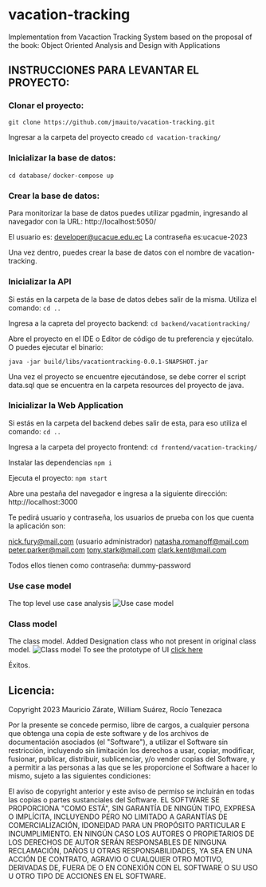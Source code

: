 # vacation-tracking
Implementation from Vacaction Tracking System based on the proposal of the book: Object Oriented Analysis and Design with Applications

## INSTRUCCIONES PARA LEVANTAR EL PROYECTO:
### Clonar el proyecto:
``` git clone https://github.com/jmauito/vacation-tracking.git ```

Ingresar a la carpeta del proyecto creado
``` cd vacation-tracking/ ```

### Inicializar la base de datos:
``` cd database/ ```
``` docker-compose up ```

### Crear la base de datos:
Para monitorizar la base de datos puedes utilizar pgadmin, ingresando al navegador con la URL:
http://localhost:5050/

El usuario es: developer@ucacue.edu.ec
La contraseña es:ucacue-2023

Una vez dentro, puedes crear la base de datos con el nombre de vacation-tracking.

### Inicializar la API
Si estás en la carpeta de la base de datos debes salir de la misma. Utiliza el comando:
``` cd .. ```

Ingresa a la capreta del proyecto backend:
``` cd backend/vacationtracking/ ```

Abre el proyecto en el IDE o Editor de código de tu preferencia y ejecútalo. O puedes ejecutar el binario:

``` java -jar build/libs/vacationtracking-0.0.1-SNAPSHOT.jar ```

Una vez el proyecto se encuentre ejecutándose, se debe correr el script data.sql que se encuentra en la carpeta resources del proyecto de java.


### Inicializar la Web Application
Si estás en la carpeta del backend debes salir de esta, para eso utiliza el comando:
``` cd ..  ```

Ingresa a la carpeta del proyecto frontend:
``` cd frontend/vacation-tracking/ ```

Instalar las dependencias
``` npm i ```

Ejecuta el proyecto:
``` npm start ```

Abre una pestaña del navegador e ingresa a la siguiente dirección:
http://localhost:3000 

Te pedirá usuario y contraseña, los usuarios de prueba con los que cuenta la aplicación son:

nick.fury@mail.com (usuario administrador)
natasha.romanoff@mail.com
peter.parker@mail.com
tony.stark@mail.com
clark.kent@mail.com

Todos ellos tienen como contraseña: dummy-password



### Use case model
The top level use case analysis
![Use case model](out/analysis-and-design/F_12-1_The_top_level_Use_case/F_12-1_The_top_level_Use_case.svg)
### Class model
The class model. Added Designation class who not present in original class model.
![Class model](out/analysis-and-design/F_12_10_Analysis_Model_Class/F_12_10_Analysis_Model_Class.svg)
To see the prototype of UI [click here](https://www.figma.com/file/pEDBmNkf0CBFFMRYHnHx3m/Track-Vacation-System?node-id=0%3A1&t=CGdFgmTLuj9amGqZ-1)

Éxitos.

## Licencia:

Copyright 2023 Mauricio Zárate, William Suárez, Rocío Tenezaca

Por la presente se concede permiso, libre de cargos, a cualquier persona que obtenga una copia de este software y de los archivos de documentación asociados (el "Software"), a utilizar el Software sin restricción, incluyendo sin limitación los derechos a usar, copiar, modificar, fusionar, publicar, distribuir, sublicenciar, y/o vender copias del Software, y a permitir a las personas a las que se les proporcione el Software a hacer lo mismo, sujeto a las siguientes condiciones:

El aviso de copyright anterior y este aviso de permiso se incluirán en todas las copias o partes sustanciales del Software.
EL SOFTWARE SE PROPORCIONA "COMO ESTÁ", SIN GARANTÍA DE NINGÚN TIPO, EXPRESA O IMPLÍCITA, INCLUYENDO PERO NO LIMITADO A GARANTÍAS DE COMERCIALIZACIÓN, IDONEIDAD PARA UN PROPÓSITO PARTICULAR E INCUMPLIMIENTO. EN NINGÚN CASO LOS AUTORES O PROPIETARIOS DE LOS DERECHOS DE AUTOR SERÁN RESPONSABLES DE NINGUNA RECLAMACIÓN, DAÑOS U OTRAS RESPONSABILIDADES, YA SEA EN UNA ACCIÓN DE CONTRATO, AGRAVIO O CUALQUIER OTRO MOTIVO, DERIVADAS DE, FUERA DE O EN CONEXIÓN CON EL SOFTWARE O SU USO U OTRO TIPO DE ACCIONES EN EL SOFTWARE.









